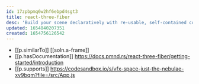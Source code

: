 ```yaml
---
id: 17zpbpmq6w2hf6ebpd4sgt3
title: react-three-fiber
desc: 'Build your scene declaratively with re-usable, self-contained components that react to state, are readily interactive and can participate in React's ecosystem.'
updated: 1654840207351
created: 1654756126542
---
```


- [[p.similarTo]] [[soln.a-frame]]
- [[p.hasDocumentation]] https://docs.pmnd.rs/react-three-fiber/getting-started/introduction
- [[p.supports]] https://codesandbox.io/s/vfx-space-just-the-nebulae-xv9bqm?file=/src/App.js